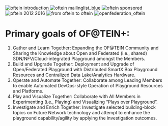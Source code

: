![oftein introduction](https://user-images.githubusercontent.com/30137669/32134358-e11856b6-bc26-11e7-8e09-1a73b34c102d.png)
![oftein mailinglist_blue](https://user-images.githubusercontent.com/30137669/32134410-f12675b4-bc27-11e7-9545-e73af3a1dfdf.png)
![oftein sponsored](https://user-images.githubusercontent.com/30137669/32134370-045b01b4-bc27-11e7-8c16-709b1ea53b3a.png)
![oftein 2012 2016](https://user-images.githubusercontent.com/30137669/32134374-2c5bd67a-bc27-11e7-83d7-37de8b74f6d0.png)
![from oftein to oftein](https://user-images.githubusercontent.com/30137669/32134393-71489106-bc27-11e7-985a-8716c0c5260f.png)
![openfederation_oftein](https://user-images.githubusercontent.com/30137669/32134429-5a71dc70-bc28-11e7-9fc5-6e27742380dd.png)




# Primary goals of OF@TEIN+:

1. Gather and Learn Together: Expanding the OF@TEIN Community and Sharing the Knowledge about Open and Federated (i.e., shared) SDN/NFV/Cloud-integrated Playground amongst the Members.
2. Build and Upgrade Together: Deployment and Upgrade of Open/Federated Playground with Distributed SmartX Box Playground Resources and Centralized Data Lake/Analytics Hardware.
3. Operate and Automate Together: Collaborate among Leading Members to enable Automated DevOps-style Operation of Playground Resources and Platforms.
4. Play and Visualize Together: Collaborate with All Members in Experimenting (i.e., Playing) and Visualizing “Plays over Playground”.
5. Investigate and Enrich Together: Investigate selected building-block topics on Future Network technology and attempt to enhance the playground capability/agility by applying the investigation outcomes.


